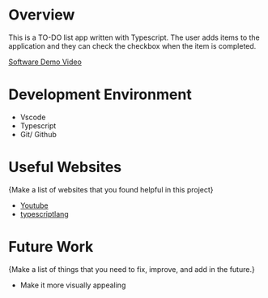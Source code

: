 # Overview

This is a TO-DO list app written with Typescript. The user adds items to the application and they can check the checkbox when the item is completed.

[Software Demo Video](http://youtube.link.goes.here)

# Development Environment

* Vscode
* Typescript
* Git/ Github

# Useful Websites

{Make a list of websites that you found helpful in this project}
* [Youtube](https://www.youtube.com/)
* [typescriptlang](https://www.typescriptlang.org/)

# Future Work

{Make a list of things that you need to fix, improve, and add in the future.}
* Make it more visually appealing